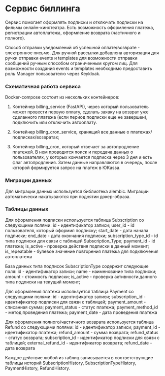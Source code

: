 # Сервис биллинга
Сервис помогает оформлять подписки и отключать подписки на фильмы онлайн-кинотеатра.
Есть возможность оформления платежа, регистрации автоплатежа, оформление возврата (частичного и полного).

Способ отправки уведомлений об успешной оплате/возврате - электронное письмо.
Для ручной рассылки добавлена авторизация для ручки отправки events и templates для возможности отправки сообщений 
ручным способом ограниченным кругом лиц. Для возможности создания events и templates необходимо предоставить роль Manager
пользователю через Keykloak.

### Схематичная работа сервиса
Docker-compose состоит из нескольких контейнеров:
1) Контейнер billing_service (FastAPI), через который пользователь может провести первую оплату, 
сделать заявку на возврат уже сделанного платежа (если период подписки еще не завершен), 
подключить или отключить автооплату.

2) Контейнер billing_cron_service, хранящий все данные о 
платежах/подписках/возвратах;

3) Контейнер billing_cron, который отвечает за автопродление платежей.
В нем проводится поиск и передача данных о пользователях, у которых
кончается подписка через 3 дня и есть флаг автопродления.
Затем данные направляются в очередь, после которой формируется запрос на платеж в ЮKassa.


### Миграции данных
Для миграции данных используется библиотека alembic. Миграции автоматически накатываются при поднятии докер-образа.

### Таблицы данных
Для оформления подписки используется таблица Subscription со следующими полями:
id - идентификатор записи;
user_id - id пользователя, который оформил подписку;
start_date - дата начала подписки;
end_date - дата окончания подписки;
subscription_type_id - id типа подписки для связи с таблицей Subscription_Type;
payment_id - id платежа;
is_active - проверка действия подписки в данный момент;
is_repeatable - булевое значение повторения платежа для подключения автоплатежа

База данных типа подписок SubscriptionType содержит следующие поля:
id - идентификатор записи;
name - наименование типа подписки;
amount - стоимость подписки;
is_active - проверка активности данного типа подписки на текущий момент;

Для оформления платежа используется таблица Payment со следующими полями:
id - идентификатор записи;
subscription_id - идентификатор подписки для связи с таблицей;
payment_amount - списанная сумма;
payment_status - статус платежа;
payment_method_id - метод проведения платежа;
payment_date - дата проведения платежа

Для оформления полного/частичного возврата используется таблица Refund со следующими полями:
id - идентификатор записи;
payment_id - идентификатор платежа;
refund_amount - сумма возврата;
refund_status - статус возврата;
subscription_id - идентификатор подписки для связи с таблицей;
external_refund_id - идентификатор возврата;
refund_date - дата возврата

Каждое действие любой из таблиц записывается в соответствующие таблицы историй
SubscriptionHistory, SubscriptionTypeHistory, PaymentHistory, RefundHistory.

